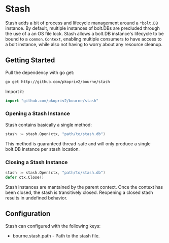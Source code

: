 # Stash

Stash adds a bit of process and lifecycle management around a `*bolt.DB` 
instance. By default, multiple instances of bolt.DBs are precluded through
the use of a an OS file lock.  Stash allows a bolt.DB instance's lifecycle
to be bound to a `common.Context`, enabling multiple consumers to have
access to a bolt instance, while also not having to worry about any 
resource cleanup.

## Getting Started

Pull the dependency with go get:

```sh
go get http://github.com/pkopriv2/bourne/stash
```

Import it:

```go
import "github.com/pkopriv2/bourne/stash"
```

### Opening a Stash Instance

Stash contains basically a single method:

```go
stash := stash.Open(ctx, "path/to/stash.db")
```

This method is guaranteed thread-safe and will only produce a single
bolt.DB instance per stash location.

### Closing a Stash Instance

```go
stash := stash.Open(ctx, "path/to/stash.db")
defer ctx.Close()
```

Stash instances are mantained by the parent context.  Once the context has
been closed, the stash is transitively closed.  Reopening a closed
stash results in undefined behavior.

## Configuration

Stash can configured with the following keys:

* bourne.stash.path - Path to the stash file.
